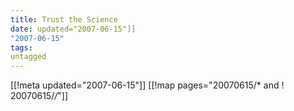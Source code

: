```yaml
---
title: Trust the Science
date: updated="2007-06-15"]]
"2007-06-15"
tags:
untagged
---
```

[[!meta updated="2007-06-15"]]
[[!map pages="20070615/* and ! 20070615/*/*"]]

